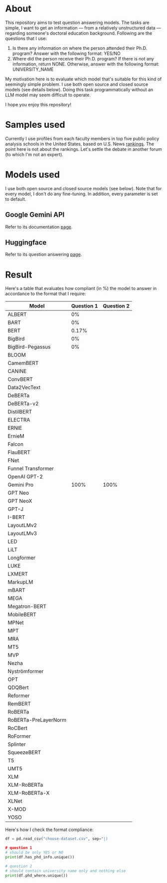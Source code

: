 # About
This repository aims to test question answering models. The tasks are simple, I want to get an information — from a relatively unstructured data — regarding someone's doctoral education background. Following are the questions that I use:
1. Is there any information on where the person attended their Ph.D. program? Answer with the following format: YES/NO
2. Where did the person receive their Ph.D. program? If there is not any information, return NONE. Otherwise, answer with the following format: UNIVERSITY_NAME

My motivation here is to evaluate which model that's suitable for this kind of seemingly simple problem. I use both open source and closed source models (see details below). Doing this task programmatically without an LLM model may seem difficult to operate.

I hope you enjoy this repository!

# Samples used
Currently I use profiles from each faculty members in top five public policy analysis schools in the United States, based on U.S. News [rankings](https://www.usnews.com/best-graduate-schools/top-public-affairs-schools/public-policy-analysis-rankings). The point here is not about the rankings. Let's settle the debate in another forum (to which I'm not an expert).

# Models used
I use both open source and closed source models (see below). Note that for every model, I don't do any fine-tuning. In addition, every parameter is set to default.

## Google Gemini API
Refer to its documentation [page](https://ai.google.dev/).

## Huggingface
Refer to its question answering [page](https://huggingface.co/docs/transformers/tasks/question_answering).

# Result
Here's a table that evaluates how compliant (in %) the model to answer in accordance to the format that I require:

|Model|Question 1|Question 2|
|-|-|-|
|ALBERT|0%||
|BART|0%||
|BERT|0.17%||
|BigBird|0%||
|BigBird-Pegassus|0%||
|BLOOM||||
|CamemBERT||||
|CANINE||||
|ConvBERT||||
|Data2VecText||||
|DeBERTa||||
|DeBERTa-v2||||
|DistilBERT||||
|ELECTRA||||
|ERNIE||||
|ErnieM||||
|Falcon||||
|FlauBERT||||
|FNet||||
|Funnel Transformer||||
|OpenAI GPT-2||||
|Gemini Pro|100%|100%|
|GPT Neo||||
|GPT NeoX||||
|GPT-J||||
|I-BERT||||
|LayoutLMv2||||
|LayoutLMv3||||
|LED||||
|LiLT||||
|Longformer||||
|LUKE||||
|LXMERT||||
|MarkupLM||||
|mBART||||
|MEGA||||
|Megatron-BERT||||
|MobileBERT||||
|MPNet||||
|MPT||||
|MRA||||
|MT5||||
|MVP||||
|Nezha||||
|Nyströmformer||||
|OPT||||
|QDQBert||||
|Reformer||||
|RemBERT||||
|RoBERTa||||
|RoBERTa-PreLayerNorm||||
|RoCBert||||
|RoFormer||||
|Splinter||||
|SqueezeBERT||||
|T5||||
|UMT5||||
|XLM||||
|XLM-RoBERTa||||
|XLM-RoBERTa-X||||
|XLNet||||
|X-MOD||||
|YOSO||||

Here's how I check the format compliance:

```python
df = pd.read_csv("choose-dataset.csv", sep="|)

# question 1
# should be only YES or NO
print(df.has_phd_info.unique())

# question 2
# should contain university name only and nothing else
print(df.phd_where.unique()) 
```